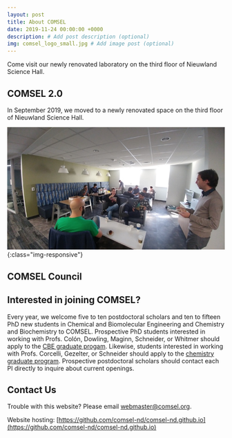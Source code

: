 ```yaml
---
layout: post
title: About COMSEL
date: 2019-11-24 00:00:00 +0000
description: # Add post description (optional)
img: comsel_logo_small.jpg # Add image post (optional)
---
```

Come visit our newly renovated laboratory on the third floor of Nieuwland Science Hall.
<!--more-->

## COMSEL 2.0

In September 2019, we moved to a newly renovated space on the third floor of Nieuwland Science Hall.

![image-title-here](/assets/img/coffee_social1_small.jpg){:class="img-responsive"}

## COMSEL Council

## Interested in joining COMSEL?

Every year, we welcome five to ten postdoctoral scholars and ten to fifteen PhD new students in Chemical and Biomolecular Engineering and Chemistry and Biochemistry to COMSEL. Prospective PhD students interested in working with Profs. Colón, Dowling, Maginn, Schneider, or Whitmer should apply to the [CBE graduate progam](https://cbe.nd.edu/graduate-program/admissions). Likewise, students interested in working with Profs. Corcelli, Gezelter, or Schneider should apply to the [chemistry graduate program](https://chemistry.nd.edu/graduate/). Prospective postdoctoral scholars should contact each PI directly to inquire about current openings. 

## Contact Us

Trouble with this website? Please email webmaster@comsel.org.

Website hosting: [https://github.com/comsel-nd/comsel-nd.github.io](https://github.com/comsel-nd/comsel-nd.github.io)